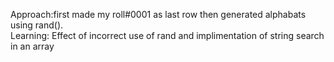 Approach:first made my roll#0001 as last row then generated alphabats using rand().<br>
Learning: Effect of incorrect use of rand and implimentation of string search in an array
